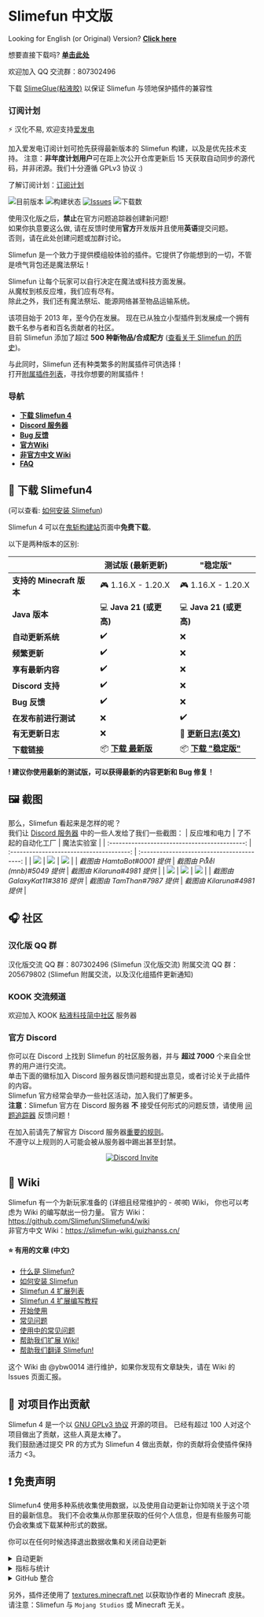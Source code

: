 # Slimefun 中文版

Looking for English (or Original) Version? [**Click here**](https://github.com/Slimefun/Slimefun4/)

想要直接下载吗? [**单击此处**](https://github.com/StarWishsama/Slimefun4/blob/master/README.md#floppy_disk-下载-slimefun4)

欢迎加入 QQ 交流群：807302496

下载 [SlimeGlue(粘液胶)](https://github.com/Xzavier0722/SlimeGlue/) 以保证 Slimefun 与领地保护插件的兼容性

### 订阅计划

⚡ 汉化不易, 欢迎支持[爱发电](https://afdian.net/a/nora1ncity)

加入爱发电订阅计划可抢先获得最新版本的 Slimefun 构建，以及是优先技术支持。
注意：**非年度计划用户**可在距上次公开仓库更新后 15 天获取自动同步的源代码，并非闭源。我们十分遵循 GPLv3 协议 :)

了解订阅计划：[订阅计划](https://builds.guizhanss.com/sf-subscription)

![目前版本](https://img.shields.io/github/v/release/StarWishSama/Slimefun4?include_prereleases)
![构建状态](https://builds.guizhanss.com/StarWishsama/Slimefun4/master/badge.svg)
[![Issues](https://img.shields.io/github/issues/StarWishsama/Slimefun4.svg?style=popout)](https://github.com/StarWishsama/Slimefun4/issues)
![下载数](https://img.shields.io/github/downloads/StarWishsama/Slimefun4/total)

使用汉化版之后，**禁止**在官方问题追踪器创建新问题!  
如果你执意要这么做, 请在反馈时使用**官方**开发版并且使用**英语**提交问题。  
否则，请在此处创建问题或加群讨论。

Slimefun 是一个致力于提供模组般体验的插件。它提供了你能想到的一切，不管是喷气背包还是魔法祭坛！

Slimefun 让每个玩家可以自行决定在魔法或科技方面发展。  
从魔杖到核反应堆，我们应有尽有。  
除此之外，我们还有魔法祭坛、能源网络甚至物品运输系统。

该项目始于 2013 年，至今仍在发展。
现在已从独立小型插件到发展成一个拥有数千名参与者和百名贡献者的社区。  
目前 Slimefun 添加了超过 **500 种新物品/合成配方**
([查看关于 Slimefun 的历史](https://slimefun-wiki.guizhanss.cn/Slimefun-in-a-nutshell))。

与此同时，Slimefun 还有种类繁多的附属插件可供选择！<br>
打开[附属插件列表](https://slimefun-wiki.guizhanss.cn/Addons)，寻找你想要的附属插件！

### 导航

* **[下载 Slimefun 4](#floppy_disk-下载-slimefun4)**
* **[Discord 服务器](#discord)**
* **[Bug 反馈](https://github.com/StarWishsama/Slimefun4/issues)**
* **[官方Wiki](https://github.com/Slimefun/Slimefun4/wiki)**
* **[非官方中文 Wiki](https://slimefun-wiki.guizhanss.cn/)**
* **[FAQ](https://slimefun-wiki.guizhanss.cn/FAQ)**

## :floppy_disk: 下载 Slimefun4

(可以查看: [如何安装 Slimefun](https://slimefun-wiki.guizhanss.cn/Installing-Slimefun))

Slimefun 4 可以在[鬼斩构建站](https://builds.guizhanss.com)页面中**免费下载**。

以下是两种版本的区别:

|                      | 测试版 (最新更新)                                                                         | "稳定版"                                                                                 |
|----------------------|------------------------------------------------------------------------------------|---------------------------------------------------------------------------------------|
| **支持的 Minecraft 版本** | :video_game: 1.16.X - 1.20.X                                                       | :video_game: 1.16.X - 1.20.X                                                          |
| **Java 版本**          | :computer: **Java 21 (或更高)**                                                       | :computer: **Java 21 (或更高)**                                                           |
| **自动更新系统**           | :heavy_check_mark:                                                                 | :x:                                                                                   |
| **频繁更新**             | :heavy_check_mark:                                                                 | :x:                                                                                   |
| **享有最新内容**           | :heavy_check_mark:                                                                 | :x:                                                                                   |
| **Discord 支持**       | :heavy_check_mark:                                                                 | :x:                                                                                   |
| **Bug 反馈**           | :heavy_check_mark:                                                                 | :x:                                                                                   |
| **在发布前进行测试**         | :x:                                                                                | :heavy_check_mark:                                                                    |
| **有无更新日志**           | :x:                                                                                | :memo: **[更新日志(英文)](https://github.com/Slimefun/Slimefun4/blob/master/CHANGELOG.md)** |
| **下载链接**             | :package: **[下载 最新版](https://builds.guizhanss.com/StarWishsama/Slimefun4/master)** | :package: **[下载 "稳定版"](https://builds.guizhanss.com/StarWishsama/Slimefun4/release)** |

**! 建议你使用最新的测试版，可以获得最新的内容更新和 Bug 修复！**

## :framed_picture: 截图

那么，Slimefun 看起来是怎样的呢？<br>
我们让 [Discord 服务器](#discord) 中的一些人发给了我们一些截图：
| 反应堆和电力 | 了不起的自动化工厂 | 魔法实验室 |
| :-------------------------------------------: | :--------------------------------------: | :----------------------------------------: |
| ![](https://raw.githubusercontent.com/Slimefun/Slimefun-Wiki/master/images/showcase1.png) | ![](https://raw.githubusercontent.com/Slimefun/Slimefun-Wiki/master/images/showcase6.png) | ![](https://raw.githubusercontent.com/Slimefun/Slimefun-Wiki/master/images/showcase5.png) |
| *截图由 HamtaBot#0001 提供* | *截图由 Piͭxͪeͤl (mnb)#5049 提供* | *截图由 Kilaruna#4981 提供* |
| ![](https://raw.githubusercontent.com/Slimefun/Slimefun-Wiki/master/images/showcase4.png) | ![](https://raw.githubusercontent.com/Slimefun/Slimefun-Wiki/master/images/showcase3.png) | ![](https://raw.githubusercontent.com/Slimefun/Slimefun-Wiki/master/images/showcase2.png) |
| *截图由 GalaxyKat11#3816 提供* | *截图由 TamThan#7987 提供* | *截图由 Kilaruna#4981 提供* |

## :headphones: 社区

### 汉化版 QQ 群

汉化版交流 QQ 群：807302496 (Slimefun 汉化版交流)
附属交流 QQ 群：205679802 (Slimefun 附属交流，以及汉化组插件更新通知)

### KOOK 交流频道

欢迎加入 KOOK [粘液科技简中社区](https://kook.top/oqZwh8) 服务器

### 官方 Discord

你可以在 Discord 上找到 Slimefun 的社区服务器，并与 **超过 7000** 个来自全世界的用户进行交流。  
单击下面的徽标加入 Discord 服务器反馈问题和提出意见，或者讨论关于此插件的内容。  
Slimefun 官方经常会举办一些社区活动，加入我们了解更多。  
**注意**：Slimefun 官方在 Discord 服务器 **不**
接受任何形式的问题反馈，请使用 [问题追踪器](https://github.com/StarWishsama/Slimefun4/issues) 反馈问题！

在加入前请先了解官方 Discord 服务器[重要的规则](https://github.com/Slimefun/Slimefun4/wiki/Discord-Rules)。  
不遵守以上规则的人可能会被从服务器中踢出甚至封禁。

<p align="center">
  <a href="https://discord.gg/slimefun">
    <img src="https://discordapp.com/api/guilds/565557184348422174/widget.png?style=banner3" alt="Discord Invite"/>
  </a>
</p>

## :open_book: Wiki

Slimefun 有一个为新玩家准备的 (详细且经常维护的 - *咳咳*) Wiki，
你也可以考虑为 Wiki 的编写献出一份力量。
官方 Wiki：https://github.com/Slimefun/Slimefun4/wiki  
非官方中文 Wiki：https://slimefun-wiki.guizhanss.cn/

#### :star: 有用的文章 (中文)

* [什么是 Slimefun?](https://slimefun-wiki.guizhanss.cn/Slimefun-in-a-nutshell)
* [如何安装 Slimefun](https://slimefun-wiki.guizhanss.cn/Installing-Slimefun)
* [Slimefun 4 扩展列表](https://slimefun-wiki.guizhanss.cn/Addons)
* [Slimefun 4 扩展编写教程](https://slimefun-wiki.guizhanss.cn/Developer-Guide)
* [开始使用](https://slimefun-wiki.guizhanss.cn/Getting-Started)
* [常见问题](https://slimefun-wiki.guizhanss.cn/FAQ)
* [使用中的常见问题](https://slimefun-wiki.guizhanss.cn/Common-Issues)
* [帮助我们扩展 Wiki!](https://slimefun-wiki.guizhanss.cn/Expanding-the-Wiki)
* [帮助我们翻译 Slimefun!](https://slimefun-wiki.guizhanss.cn/Translating-Slimefun)

这个 Wiki 由 @ybw0014 进行维护，如果你发现有文章缺失，请在 Wiki 的 Issues 页面汇报。

## :handshake: 对项目作出贡献

Slimefun 4 是一个以 [GNU GPLv3 协议](https://github.com/Slimefun/Slimefun4/blob/master/LICENSE) 开源的项目。
已经有超过 100 人对这个项目做出了贡献，这些人真是太棒了。  
我们鼓励通过提交 PR 的方式为 Slimefun 4 做出贡献，你的贡献将会使插件保持活力 <3。

## :exclamation: 免责声明

Slimefun4 使用多种系统收集使用数据，以及使用自动更新让你知晓关于这个项目的最新信息。
我们不会收集从你那里获取的任何个人信息，但是有些服务可能仍会收集或下载某种形式的数据。

你可以在任何时候选择退出数据收集和关闭自动更新

<details>
  <summary>自动更新</summary>

Slimefun 汉化版 使用 Github API + GuizhanBuild API 以检测和下载更新。  
这一功能被默认启用，但你可以在 `/plugins/Slimefun/config.yml` 里选择关闭。  
我们强烈推荐你使用自动更新，以确保你能获得最新功能/修复的更新。

</details>

<details>
  <summary>指标与统计</summary>

Slimefun4 使用 [bStats](https://bstats.org/plugin/bukkit/Slimefun/4574) 收集关于插件的匿名信息。  
这些仅是为了统计目的，因为我们对服务器和玩家如何使用插件很感兴趣。  
所有公开的数据均为匿名，我们绝对无法根据上报的数据追溯到某个服务器或是某个玩家。  
所有收集的数据均可公开访问: https://bstats.org/plugin/bukkit/Slimefun/4574

你也可以在 `/plugins/bStats/config.yml` 下关闭数据收集。  
了解更多请查看 [bStats 隐私政策](https://bstats.org/privacy-policy)。

</details>

<details>
  <summary>GitHub 整合</summary>

Slimefun4 使用 [GitHub API](https://api.github.com/) 收集关于此开源项目的使用数据。  
请放心，你的 Minecraft 服务器信息不会被发送到 Github。

这些信息包括但不限于

* 协作者列表，TA 们的用户名和个人主页链接 (来自仓库`Slimefun/Slimefun4`、`Slimefun/Slimefun-Wiki`和`Slimefun/Resourcepack`)
* 仓库中开启的问题的数量
* 仓库中待定合并请求的数量
* 仓库的 Star 数量
* 仓库的分支数量
* 仓库的代码大小
* 仓库中代码上次提交的日期

  </details>

另外，插件还使用了 [textures.minecraft.net](https://www.minecraft.net/en-us) 以获取协作者的 Minecraft 皮肤。  
请注意：Slimefun 与 `Mojang Studios` 或 Minecraft 无关。
